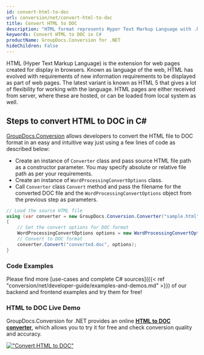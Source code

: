 ```yaml
---
id: convert-html-to-doc
url: conversion/net/convert-html-to-doc
title: Convert HTML to DOC
description: "HTML format represents Hyper Text Markup Language with .html extension. Learn how to convert HTML to DOC file programmatically in C# language using GroupDocs.Conversion for .NET library."
keywords: Convert HTML to DOC in C#
productName: GroupDocs.Conversion for .NET
hideChildren: False
---
```


HTML (Hyper Text Markup Language) is the extension for web pages created for display in browsers. Known as language of the web, HTML has evolved with requirements of new information requirements to be displayed as part of web pages. The latest variant is known as HTML 5 that gives a lot of flexibility for working with the language. HTML pages are either received from server, where these are hosted, or can be loaded from local system as well.

## Steps to convert HTML to DOC in C#

[GroupDocs.Conversion](https://products.groupdocs.com/conversion/net) allows developers to convert the HTML file to DOC format in an easy and intuitive way just using a few lines of code as described below:

* Create an instance of `Converter` class and pass source HTML file path as a constructor parameter. You may specify absolute or relative file path as per your requirements. 
* Create an instance of `WordProcessingConvertOptions` class.
* Call `Converter` class `Convert` method and pass the filename for the converted DOC file and the `WordProcessingConvertOptions` object from the previous step as parameters.

```csharp
// Load the source HTML file
using (var converter = new GroupDocs.Conversion.Converter("sample.html"))
{
    // Set the convert options for DOC format
    WordProcessingConvertOptions options = new WordProcessingConvertOptions();
    // Convert to DOC format
    converter.Convert("converted.doc", options);
}
```

### Code Examples

Please find more [use-cases and complete C# sources]({{< ref "conversion/net/developer-guide/examples-and-demos.md" >}}) of our backend and frontend examples and try them for free!

### HTML to DOC Live Demo

GroupDocs.Conversion for .NET provides an online [**HTML to DOC converter**](https://products.groupdocs.app/conversion/html-to-doc), which allows you to try it for free and check conversion quality and accuracy.

[!["Convert HTML to DOC"](conversion/net/images/convert-html-to-doc.png)](https://products.groupdocs.app/conversion/html-to-doc)